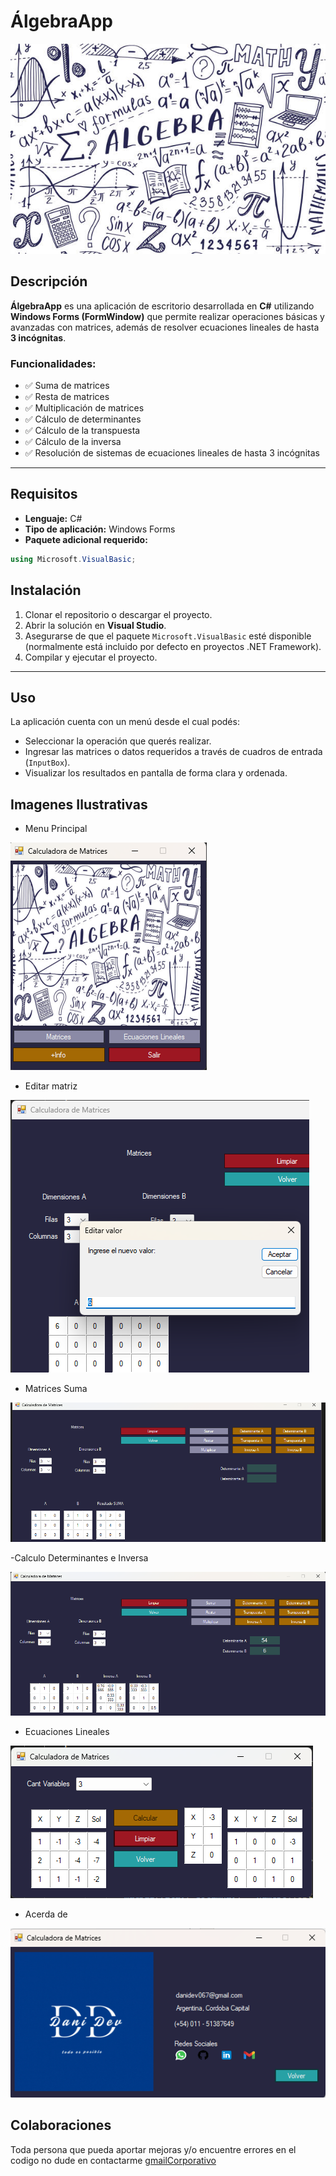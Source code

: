 # ÁlgebraApp
![Logo Principal](/imagenes/algebra.jpg)

## Descripción
**ÁlgebraApp** es una aplicación de escritorio desarrollada en **C#** utilizando **Windows Forms (FormWindow)** que permite realizar operaciones básicas y avanzadas con matrices, además de resolver ecuaciones lineales de hasta **3 incógnitas**.

### Funcionalidades:
- ✅ Suma de matrices  
- ✅ Resta de matrices  
- ✅ Multiplicación de matrices  
- ✅ Cálculo de determinantes  
- ✅ Cálculo de la transpuesta  
- ✅ Cálculo de la inversa  
- ✅ Resolución de sistemas de ecuaciones lineales de hasta 3 incógnitas

---

## Requisitos

- **Lenguaje:** C#
- **Tipo de aplicación:** Windows Forms
- **Paquete adicional requerido:**

```csharp
using Microsoft.VisualBasic;
```

## Instalación
1. Clonar el repositorio o descargar el proyecto.
2. Abrir la solución en **Visual Studio**.
3. Asegurarse de que el paquete `Microsoft.VisualBasic` esté disponible (normalmente está incluido por defecto en proyectos .NET Framework).
4. Compilar y ejecutar el proyecto.

---

## Uso

La aplicación cuenta con un menú desde el cual podés:
- Seleccionar la operación que querés realizar.
- Ingresar las matrices o datos requeridos a través de cuadros de entrada (`InputBox`).
- Visualizar los resultados en pantalla de forma clara y ordenada.

## Imagenes Ilustrativas

- Menu Principal
 
![Menu Principal](/imagenes/menu.png)

- Editar matriz

![Editar Matriz](/imagenes/ejemploEditar.png)

- Matrices Suma

![Suma](/imagenes/ejemploSuma.png)

-Calculo Determinantes e Inversa

![Determinante](/imagenes/ejemploMatrices.png)
- Ecuaciones Lineales

![Ecuaciones Lineales](/imagenes/ejemploEL.png)

- Acerda de 

![Acerca de](/imagenes/masInfo.png)

## Colaboraciones
Toda persona que pueda aportar mejoras y/o encuentre errores en el codigo no dude en contactarme [gmailCorporativo](mailto:danidev067@gmail.com) 
